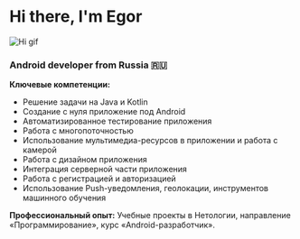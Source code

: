 # Hi there, I'm Egor
![Hi gif](https://github.com/blackcater/blackcater/raw/main/images/Hi.gif)

### Android developer from Russia 🇷🇺

**Ключевые компетенции:**
- Решение задачи на Java и Kotlin
- Создание с нуля приложение под Android
- Автоматизированное тестирование приложения
- Работа с многопоточностью
- Использование мультимедиа-ресурсов в приложении и работа с камерой
- Работа с дизайном приложения
- Интеграция серверной части приложения
- Работа с регистрацией и авторизацией
- Использование Push-уведомления, геолокации, инструментов машинного обучения

**Профессиональный опыт:**
Учебные проекты в Нетологии, направление «Программирование», курс «Android-разработчик».
